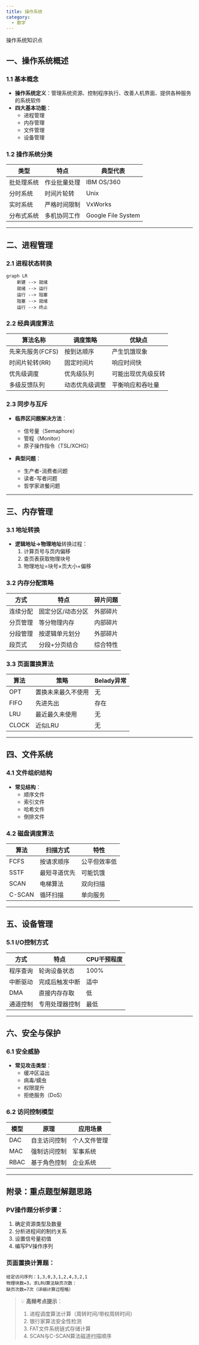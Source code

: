 ```yaml
---
title: 操作系统
category:
  - 数学
---
```


操作系统知识点
<!-- more -->

## 一、操作系统概述

### 1.1 基本概念
- **操作系统定义**：管理系统资源、控制程序执行、改善人机界面、提供各种服务的系统软件
- **四大基本功能**：
  - 进程管理
  - 内存管理
  - 文件管理
  - 设备管理

### 1.2 操作系统分类
| 类型 | 特点 | 典型代表 |
|------|------|---------|
|批处理系统|作业批量处理 | IBM OS/360|
|分时系统|时间片轮转 | Unix|
|实时系统|严格时间限制 | VxWorks|
|分布式系统|多机协同工作 | Google File System|

---

## 二、进程管理

### 2.1 进程状态转换
```mermaid
graph LR
    新建 --> 就绪
    就绪 --> 运行
    运行 --> 阻塞
    阻塞 --> 就绪
    运行 --> 终止
```

### 2.2 经典调度算法
| 算法名称 | 调度策略 | 优缺点 |
|---------|----------|--------|
|先来先服务(FCFS)|按到达顺序 | 产生饥饿现象 |
|时间片轮转(RR)|固定时间片 | 响应时间快 |
|优先级调度|优先级队列 | 可能出现优先级反转 |
|多级反馈队列|动态优先级调整 | 平衡响应和吞吐量 |

### 2.3 同步与互斥
- **临界区问题解决方法**：
  - 信号量（Semaphore）
  - 管程（Monitor）
  - 原子操作指令（TSL/XCHG）

- **典型问题**：
  - 生产者-消费者问题
  - 读者-写者问题
  - 哲学家进餐问题

---

## 三、内存管理

### 3.1 地址转换
- **逻辑地址→物理地址**转换过程：
  1. 计算页号与页内偏移
  2. 查页表获取物理块号
  3. 物理地址=块号×页大小+偏移

### 3.2 内存分配策略
| 方式 | 特点 | 碎片问题 |
|------|------|---------|
|连续分配| 固定分区/动态分区 | 外部碎片 |
|分页管理| 等分物理内存 | 内部碎片 |
|分段管理| 按逻辑单元划分 | 外部碎片 |
|段页式| 分段+分页结合 | 综合特性 |

### 3.3 页面置换算法
| 算法 | 策略 | Belady异常 |
|-----|------|------------|
|OPT | 置换未来最久不使用 | 无 |
|FIFO| 先进先出 | 存在 |
|LRU | 最近最久未使用 | 无 |
|CLOCK| 近似LRU | 无 |

---

## 四、文件系统

### 4.1 文件组织结构
- **常见结构**：
  - 顺序文件
  - 索引文件
  - 哈希文件
  - 倒排文件

### 4.2 磁盘调度算法
| 算法 | 扫描方式 | 特性 |
|-----|---------|-----|
|FCFS | 按请求顺序 | 公平但效率低 |
|SSTF | 最短寻道优先 | 可能饥饿 |
|SCAN | 电梯算法 | 双向扫描 |
|C-SCAN| 循环扫描 | 单向服务 |

---

## 五、设备管理

### 5.1 I/O控制方式
| 方式 | 特点 | CPU干预程度 |
|-----|------|------------|
|程序查询|轮询设备状态 | 100% |
|中断驱动|完成后触发中断 | 适中 |
|DMA | 直接内存存取 | 低 |
|通道控制|专用处理器控制 | 最低 |

---

## 六、安全与保护

### 6.1 安全威胁
- **常见攻击类型**：
  - 缓冲区溢出
  - 病毒/蠕虫
  - 权限提升
  - 拒绝服务（DoS）

### 6.2 访问控制模型
| 模型 | 原理 | 应用场景 |
|-----|------|---------|
|DAC|自主访问控制 | 个人文件管理 |
|MAC|强制访问控制 | 军事系统 |
|RBAC|基于角色控制 | 企业系统 |

---

## 附录：重点题型解题思路

### PV操作题分析步骤：
1. 确定资源类型及数量
2. 分析进程间的制约关系
3. 设置信号量初值
4. 编写PV操作序列

### 页面置换计算题：
```
给定访问序列：1,3,0,3,1,2,4,3,2,1
物理块数=3，求LRU算法缺页次数：
缺页次数=7次（详细计算过程略）
```

> 💡 **高频考点提示**：
> 1. 进程调度算法计算（周转时间/带权周转时间）
> 2. 银行家算法安全性检测
> 3. FAT文件系统链式存储计算
> 4. SCAN与C-SCAN算法磁道扫描顺序
